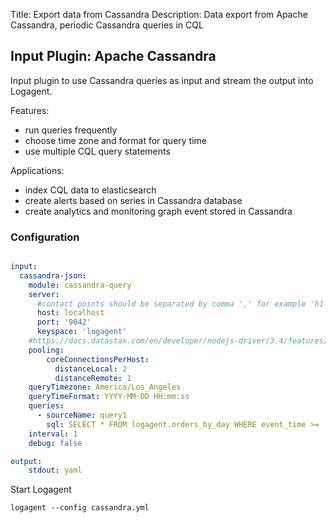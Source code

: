 Title: Export data from Cassandra 
Description: Data export from Apache Cassandra, periodic Cassandra queries in CQL

## Input Plugin: Apache Cassandra

Input plugin to use Cassandra queries as input and stream the output into Logagent.

Features:

- run queries frequently
- choose time zone and format for query time
- use multiple CQL query statements 

Applications:

- index CQL data to elasticsearch
- create alerts based on series in Cassandra database
- create analytics and monitoring graph event stored in Cassandra 

### Configuration

```yaml

input:
  cassandra-json:
    module: cassandra-query
    server:
      #contact points should be separated by comma ',' for example 'h1', 'h2' 
      host: localhost
      port: '9042'
      keyspace: 'logagent'
    #https://docs.datastax.com/en/developer/nodejs-driver/3.4/features/connection-pooling/
    pooling:
        coreConnectionsPerHost:
          distanceLocal: 2
          distanceRemote: 1
    queryTimezone: America/Los_Angeles 
    queryTimeFormat: YYYY-MM-DD HH:mm:ss          
    queries: 
      - sourceName: query1
        sql: SELECT * FROM logagent.orders_by_day WHERE event_time >= '$queryTime' ALLOW FILTERING
    interval: 1
    debug: false

output:
    stdout: yaml


```

Start Logagent

```
logagent --config cassandra.yml
```
